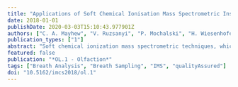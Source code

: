 ```yaml
---
title: "Applications of Soft Chemical Ionisation Mass Spectrometric Instrumentation to Investigate the Human Volatilome for use in the Medical Sciences"
date: 2018-01-01
publishDate: 2020-03-03T15:10:43.977901Z
authors: ["C. A. Mayhew", "V. Ruzsanyi", "P. Mochalski", "H. Wiesenhofer", "K. Unterkofler", "Clemens Ager"]
publication_types: ["1"]
abstract: "Soft chemical ionization mass spectrometric techniques, which include proton transfer reaction mass spectrometry and ion mobility spectrometry, employ ions as sensitive analytical probes for use in the identification, detection and monitoring of trace compounds in complex chemical surroundings. These techniques have opened up new and exciting possibilities for applied areas of research with applications to health, food science, the environment and security. Among these is the potential to use the trace volatiles in human breath, emitted from the skin and present in bodily fluids for diagnosing and monitoring diseases, monitoring treatments and examining health in general. This is possible because these volatiles provide a non-invasive window to physiological and metabolic processes occurring within the body. The research being undertaken at the Institute for Breath Research in Dornbirn, Austria is addressing the many current challenges of applying soft chemical ionization mass spectrometry for the analysis of the human volatilome for the benefit of clinical non-invasive diagnostic procedures; including sampling protocols and importantly the assignment of compounds with a high specificity. The unambiguous identification of volatile compounds is needed to provide the necessary information for the development of sensors for the detection of specific compounds for a given clinical application. Although the main focus of this paper will be on our breath analysis research in the health sciences, details of related projects in homeland security and search and rescue operations, namely those involved in discovering humans trapped in buildings or hiding in containers through the volatiles that people emit, are presented."
featured: false
publication: "*OL.1 - Olfaction*"
tags: ["Breath Analysis", "Breath Sampling", "IMS", "qualityAssured"]
doi: "10.5162/imcs2018/ol.1"
---
```


